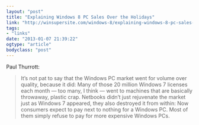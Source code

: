 ```yaml
---
layout: "post"
title: "Explaining Windows 8 PC Sales Over the Holidays"
link: "http://winsupersite.com/windows-8/explaining-windows-8-pc-sales-over-holidays"
tags: 
- "links"
date: "2013-01-07 21:39:22"
ogtype: "article"
bodyclass: "post"
---
```


Paul Thurrott:

> It’s not pat to say that the Windows PC market went for volume over quality, because it did: Many of those 20 million Windows 7 licenses each month — too many, I think — went to machines that are basically throwaway, plastic crap. Netbooks didn’t just rejuvenate the market just as Windows 7 appeared, they also destroyed it from within: Now consumers expect to pay next to nothing for a Windows PC. Most of them simply refuse to pay for more expensive Windows PCs.
> 
>